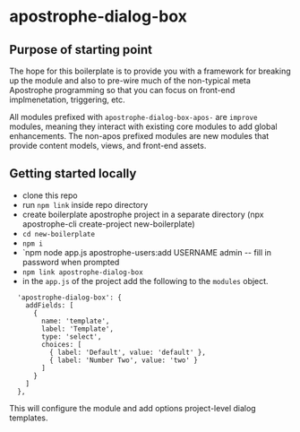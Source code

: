 # apostrophe-dialog-box

## Purpose of starting point
The hope for this boilerplate is to provide you with a framework for breaking up the module and also to pre-wire much of the non-typical meta Apostrophe programming so that you can focus on front-end implmenetation, triggering, etc.

All modules prefixed with `apostrophe-dialog-box-apos-` are `improve` modules, meaning they interact with existing core modules to add global enhancements. The non-apos prefixed modules are new modules that provide content models, views, and front-end assets.

## Getting started locally
- clone this repo
- run `npm link` inside repo directory
- create boilerplate apostrophe project in a separate directory (npx apostrophe-cli create-project new-boilerplate)
- `cd new-boilerplate`
- `npm i`
- `npm node app.js apostrophe-users:add USERNAME admin
  -- fill in password when prompted
- `npm link apostrophe-dialog-box`
- in the `app.js` of the project add the following to the `modules` object.
```
  'apostrophe-dialog-box': {
    addFields: [
      {
        name: 'template',
        label: 'Template',
        type: 'select',
        choices: [
          { label: 'Default', value: 'default' },
          { label: 'Number Two', value: 'two' }
        ]
      }
    ]
  },
```
This will configure the module and add options project-level dialog templates.
